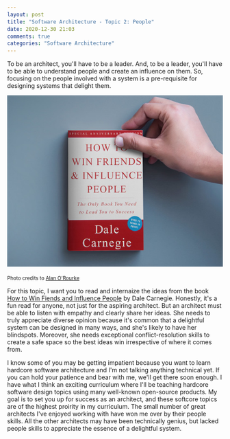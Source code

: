 ```yaml
---
layout: post
title: "Software Architecture - Topic 2: People"
date: 2020-12-30 21:03
comments: true
categories: "Software Architecture"
---
```


To be an architect, you'll have to be a leader. And, to be a leader, you'll have to be able to understand people and create an influence on them. So, focusing on the people involved with a system is a pre-requisite for designing systems that delight them.

![How To Win Friends And Influence People](/images/DaleCarnegieBook.png)

<small>Photo credits to [Alan O'Rourke](https://flic.kr/p/N7J52S)</small>

For this topic, I want you to read and internaize the ideas from the book [How to Win Fiends and Influence People](https://www.amazon.com/How-Win-Friends-Influence-People/dp/0671027034/ref=sr_1_1?dchild=1&keywords=Dale+Carnegie&qid=1609523629&s=books&sr=1-1) by Dale Carnegie. Honestly, it's a fun read for anyone, not just for the aspiring architect. But an architect must be able to listen with empathy and clearly share her ideas. She needs to truly appreciate diverse opinion because it's common that a delightful system can be designed in many ways, and she's likely to have her blindspots. Moreover, she needs exceptional conflict-resolution skills to create a safe space so the best ideas win irrespective of where it comes from.

I know some of you may be getting impatient because you want to learn hardcore software architecture and I'm not talking anything technical yet. If you can hold your patience and bear with me, we'll get there soon enough. I have what I think an exciting curriculum where I'll be teaching hardcore software design topics using many well-known open-source products. My goal is to set you up for success as an architect, and these softcore topics are of the highest proirity in my curriculum. The small number of great architects I've enjoyed working with have won me over by their people skills. All the other architects may have been technically genius, but lacked people skills to appreciate the essence of a delightful system.